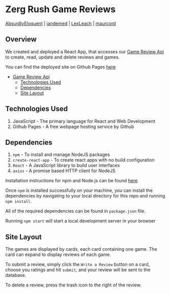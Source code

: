 # Zerg Rush Game Reviews

[AbsurdlyEloquent](https://github.com/AbsurdlyEloquent) | [iandemed](https://github.com/iandemed) | [LexLeach](https://github.com/LexLeach) | [maurcord](https://github.com/maurcord)

## Overview

We created and deployed a React App, that accesses our [Game Review Api](https://github.com/iandemed/zr-game-informer-api) to create, read, update and delete reviews and games.

You can find the deployed site on Github Pages [here](https://absurdlyeloquent.github.io/game-review-api)

- [Game Review Api](#zerg-rush-game-reviews)
  - [Technologies Used](#technologies-used)
  - [Dependencies](#dependencies)
  - [Site Layout](#site-layout)


## Technologies Used

1. JavaScript - The primary language for React and Web Development
2. Github Pages - A free webpage hosting service by Github

## Dependencies

1. `npm` - To install and manage NodeJS packages
2. `create-react-app` - To create react apps with no build configuration
3. `React` - A JavaScript library to build user interfaces
4. `axios` - A promise based HTTP client for NodeJS

Installation instructions for npm and Node.js can be found [here](https://www.npmjs.com/get-npm).

Once `npm` is installed successfully on your machine, you can install the dependencies by navigating to your local directory for this repo and running `npm install`.

All of the required dependencies can be found in `package.json` file.

Running `npm start` will start a local development server in your browser

## Site Layout

The games are displayed by cards, each card containing one game. The card can expand to display reviews of each game.

To submit a review, simply click the `Write a Review` button on a card, choose you ratings and hit `submit`, and your review will be sent to the database.

To delete a review, press the trash icon to the right of the review.
